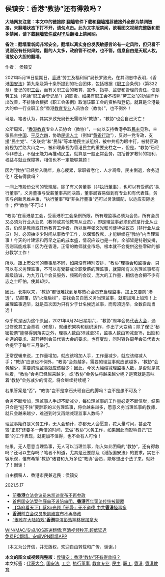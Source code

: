  <h2>侯镇安：香港“教协”还有得救吗？</h2> <p class="notice"><b>大陆网友注意：本文中的链接除 <a href="https://github.com/bannedbook/fanqiang" >翻墙</a>软件下载和<a href="https://github.com/killgcd/justmysocks/blob/master/README.md">翻墙推荐</a>链接外全部为禁网链接，未翻墙状态下打不开，请勿点击。此为文字版禁闻，欲看图文视频完整版和更多禁闻，请下载<a href="https://github.com/bannedbook/fanqiang">翻墙软件或APP</a>后翻墙上禁闻网。</p><p>备注：翻墙看新闻非常安全，翻墙以真实身份发表敏感言论有一定风险，但只看不说则没有任何风险，翻的人太多，政府管不过来，也不管。信息自由是天赋人权，请放心大胆的翻墙。</b></p>  <div class="entry"> <p>作者： 侯镇安</p> <p>2021年5月16日星期日，<a href="https://www.bannedbook.org/bnews/tag/%e9%a6%99%e6%b8%af/" class="st_tag internal_tag" rel="tag" title="标签 香港 下的日志">香港</a>“劳工及福利局”局长罗致光，在其网志中表明，《香港<a href="https://www.bannedbook.org/bnews/tag/%e5%9b%bd%e5%ae%89%e6%b3%95/" class="st_tag internal_tag" rel="tag" title="标签 国安法 下的日志">国安法</a>》第九条及第十条所提到的社会团体，包括根据《<a href="https://www.bannedbook.org/bnews/tag/%E8%81%8C%E5%B7%A5/" class="st_tag internal_tag" rel="tag" title="标签 职工 下的日志">职工</a>会条例》（第332章）登记的职<a href="https://www.bannedbook.org/bnews/tag/%e5%b7%a5%e4%bc%9a/" class="st_tag internal_tag" rel="tag" title="标签 工会 下的日志">工会</a>，而有关职工会的教育、宣传、指导、监督和管理的责任，便是劳工处（包括“职工会登记局”）的职责。如果有职工会不按照“劳工处”的劝喻而作出改善，不排除会根据《职工会条例》取消该职工会的资格和登记。就算是全港最大的单一行业职工会“香港<a href="https://www.bannedbook.org/bnews/tag/%E6%95%99%E8%82%B2%E4%B8%93%E4%B8%9A/" class="st_tag internal_tag" rel="tag" title="标签 教育专业 下的日志">教育专业</a>人员协会（教协）”，也不例外！</p> <p>可是，笔者认为，其实罗致光局长无需取缔“教协”，“教协”也会自己灭亡！</p> <p>众所周知，“<a href="https://www.bannedbook.org/bnews/tag/%E9%A6%99%E6%B8%AF%E6%95%99%E8%82%B2/" class="st_tag internal_tag" rel="tag" title="标签 香港教育 下的日志">香港教育</a>专业人员协会（教协）”，一向以支持香港争取<a href="https://www.bannedbook.org/bnews/tag/%e6%b0%91%e4%b8%bb/" class="st_tag internal_tag" rel="tag" title="标签 民主 下的日志">民主</a>见称，主张民主<span class='wp_keywordlink_affiliate'><a href="https://www.bannedbook.org/" title="中国" target="_blank">中国</a></span>、<span class='wp_keywordlink'><a href="https://www.bannedbook.org/forum11/topic332.html" title="禁片：平反的把戏" target="_blank">平反</a></span><span class='wp_keywordlink'><a href="https://www.bannedbook.org/forum2/topic2509.html" title="《中国六四真相》" target="_blank">六四</a></span>，协助<span class='wp_keywordlink'><a href="https://www.bannedbook.org/forum9/" title="民运人士看法轮功" target="_blank">民运人士</a></span>（例如“<span class='wp_keywordlink'><a href="https://www.bannedbook.org/forum2/topic2301.html" title="黄雀行动" target="_blank">黄雀行动</a></span>”），反对一党专政，支援“民主党”、“支联会”和“民阵”等本地民主派组织，被中共视为眼中钉，被特区政府视为拦路大山之一，被和理非视为香港民主的重要支柱之一，但是，“教协”已经今非昔比，不但无能力再推动民主，就算是一般正常会务，包括普罗教师的福利、权益与就业保障等，相信也不一定能够兼顾！</p>  <p>因为“教协”已经步入晚年，身心疲累，掌职者老化，人才凋零，民主倒退，会务退化！还有得救吗？</p> <p>一间上市股份公司的管理层，除了有义务董事（非<a href="https://www.bannedbook.org/bnews/tag/%E6%89%A7%E8%A1%8C%E8%91%A3%E4%BA%8B/" class="st_tag internal_tag" rel="tag" title="标签 执行董事 下的日志">执行董事</a>），也可以有受薪的“执行董事”，义务董事与受薪董事共同决策，董事局容易做到有专业和有代表性，务实与创新思维并重，“执行董事”和“非执行董事”还可以灵活调配，以适应实际运作；但“教协”不可以！</p> <p>“教协”在香港是工会，受香港职工会条例所限，所有理监事必须为会员，所有会员又必须为行业从业员（教师或其他教育从业员），即是理监事必须仍然是行业从业员，仍然是教师或其他教育工作者。所以当年张文光和司徒华做议员（非行业从业员）时，必须抽少少时间从事教学工作，以保留教席，才能继续在“教协”内当理监事！今天的叶建源和再早之前的戚本盛，情况应该也是一样。全部皆是特别安排，否则焉能成事！因为在香港，正常的教师就业市场，根本就不会提供这些零碎的部分教学工作！</p> <p>所以，跟上市公司的董事局不同，如果没有特别安排，“教协”理事会和监事会，只可以有义务理监事，不可以有受薪或全职受薪的理监事，就算所有义务理监事都有超级热诚，为九万几个会员服务，频密的会议，庞大的工作量，相信也会把不少有志之士吓怕，使其却步。</p>  <p>因此，长期以来，“教协”都很难找到足够热心会员充当理监事，加上又要防“渗透”，防颠覆，防“火烧后栏”，要找会员自愿义务当理监事，就更加难上加难！上届理监事选举，就是首次因为只有少于廿名候选监事，而毋须选举，全数自动当选！</p> <p>似乎就是因为这个原因，2021年4月24日星期六，“教协”周年会员<a href="https://www.bannedbook.org/bnews/tag/%E4%BB%A3%E8%A1%A8%E5%A4%A7%E4%BC%9A/" class="st_tag internal_tag" rel="tag" title="标签 代表大会 下的日志">代表大会</a>，通过修改其工会章程（修章），就组织架构和组织运作，作出了大变动；除了保证“秘密投票”能够得到落实之外，理事人数由39减至30，监事人数由19减至15，出缺和补选的要求、召开特别会员代表大会的要求，也有变动，同时容许周年会员代表大会提早于每年三月举行。</p> <p>正常逻辑来说，工作量增加，就应该增加人手，工作量减少，就应该缩减人手；“教协”应该也不例外，“教协”会务越多，需要的理监事就应该越多，“教协”会务越少，需要的理监事就应该越少；因此，今次大幅缩减理监事人数，是否就是意味着，“教协”会务已经越来越少，或“教协”会务快将越来越少呢？是否就是意味着“教协”会务减少的情况，将会继续持续呢？</p> <p>若果答案是“否”，“教协”岂不是拿石头砸自己的脚吗？岂不是愚不可及？</p>  <p>会务不断增加，理监事人手却不断减少，每位理监事的工作量必定不断倍增，结果只会是“挺不住”要辞职的义务理监事，将会越来越多，愿意义务当理监事的教师，就只会越来越少，难道到时又再缩减理监事人数吗？</p> <p>理监事始终是义务工作，无人会预计，亦都无人会愿意，花大量时间，甚至花较“正职”还要多一两倍的时间，去做“教协”义务工作，如果因此而影响自己“正职”的工作表现，就更加不值得，也不会有人可怜！</p> <p>结果，无人愿意当理监事，无人可以当理监事，陷入如此困局的“教协”，还有得救吗？还可以生存吗？笔者不知道，尤其是还要顾及《港版国安法》的要求，实在不容乐观，惟有希望“教协”诸君和九万多位“教协”会员，能够想出个法子来，就好了！谢谢！</p> <p>自由撰稿人、香港市民兼选民：侯镇安</p>  <p>2021.5.17</p> <ul class='op-related-articles' title='相关阅读'> <li><a href='https://www.bannedbook.org/bnews/headline/20210520/1550562.html' target='_blank'>前<b>香港</b>立法会议员朱凯迪宣布不再参政</a></li> <li><a href='https://www.bannedbook.org/bnews/renquan/20210520/1550536.html' target='_blank'>首例国安法案件庭审不设陪审团，<b>香港</b>百年司法传统被颠覆</a></li> <li><a href='https://www.bannedbook.org/bnews/comments/20210520/1550474.html' target='_blank'>【华府看天下】蔡Sir光顾「邪骨」无不道德 中共<b>香港</b>怪事多</a></li> <li><a href='https://www.bannedbook.org/bnews/baitai/20210520/1550447.html' target='_blank'><b>香港</b>前立会议员朱凯廸宣布不再参政</a></li> <li><a href='https://www.bannedbook.org/bnews/yule/20210520/1550412.html' target='_blank'>“很难在大陆拍戏”<b>香港</b>导演彭浩翔移居加拿大</a></li> </ul> <p class="texttj"> <a href="https://github.com/bannedbook/fanqiang/wiki/V2ray%E6%9C%BA%E5%9C%BA" target="_blank">WIN/MAC/安卓/iOS高速翻墙:高清视频秒开,超低延迟</a><br/> <a href="https://github.com/bannedbook/fanqiang/wiki/%E7%A6%81%E9%97%BB%E7%BD%91%E5%AE%89%E5%8D%93%E7%BF%BB%E5%A2%99%E6%96%B0%E9%97%BBAPP" target="_blank">免费PC翻墙、安卓VPN翻墙APP</a></p><p>（本文为公开信，并无版权，欢迎自由转载和广传，谢谢。）</p><a name='sharetosocial'></a>       <div><b>本文的图文或视频完整版</b>：<a href='https://www.bannedbook.org/bnews/comments/20210521/1550798.html'>侯镇安：香港“教协”还有得救吗？</a></div>  </div><!--END ENTRY--> <div class="postfooter"> <div>本文标签：<a href="https://www.bannedbook.org/bnews/tag/%E4%BB%A3%E8%A1%A8%E5%A4%A7%E4%BC%9A/" rel="tag">代表大会</a>, <a href="https://www.bannedbook.org/bnews/tag/%e5%9b%bd%e5%ae%89%e6%b3%95/" rel="tag">国安法</a>, <a href="https://www.bannedbook.org/bnews/tag/%e5%b7%a5%e4%bc%9a/" rel="tag">工会</a>, <a href="https://www.bannedbook.org/bnews/tag/%E6%89%A7%E8%A1%8C%E8%91%A3%E4%BA%8B/" rel="tag">执行董事</a>, <a href="https://www.bannedbook.org/bnews/tag/%E6%95%99%E8%82%B2%E4%B8%93%E4%B8%9A/" rel="tag">教育专业</a>, <a href="https://www.bannedbook.org/bnews/tag/%e6%b0%91%e4%b8%bb/" rel="tag">民主</a>, <a href="https://www.bannedbook.org/bnews/tag/%E8%81%8C%E5%B7%A5/" rel="tag">职工</a>, <a href="https://www.bannedbook.org/bnews/tag/%e9%a6%99%e6%b8%af/" rel="tag">香港</a>, <a href="https://www.bannedbook.org/bnews/tag/%E9%A6%99%E6%B8%AF%E6%95%99%E8%82%B2/" rel="tag">香港教育</a></div>  </div><!--END POSTFOOTER--> 